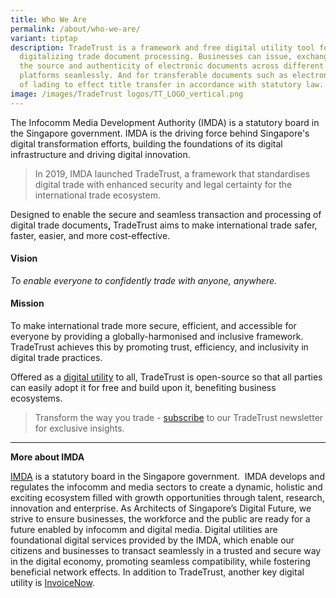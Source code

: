 ```yaml
---
title: Who We Are
permalink: /about/who-we-are/
variant: tiptap
description: TradeTrust is a framework and free digital utility tool for
  digitalizing trade document processing. Businesses can issue, exchange, verify
  the source and authenticity of electronic documents across different digital
  platforms seamlessly. And for transferable documents such as electronic bill
  of lading to effect title transfer in accordance with statutory law.
image: /images/TradeTrust logos/TT_LOGO_vertical.png
---
```

<p>The Infocomm Media Development Authority (IMDA) is a statutory board in
the Singapore government. IMDA is the driving force behind Singapore's
digital transformation efforts, building the foundations of its digital
infrastructure and driving digital innovation.</p>
<blockquote>
<p>In 2019, IMDA launched TradeTrust, a framework that standardises digital
trade with enhanced security and legal certainty for the international
trade ecosystem.</p>
</blockquote>
<p>Designed to enable the secure and seamless transaction and processing
of digital trade documents<strong>,&nbsp;</strong>TradeTrust aims to make
international trade safer, faster, easier, and more cost-effective.&nbsp;</p>
<h4><strong>Vision</strong></h4>
<p><em>To enable everyone to confidently trade with anyone, anywhere.</em>
</p>
<h4><strong>Mission</strong></h4>
<p>To make international trade more secure, efficient, and accessible for
everyone by providing a globally-harmonised and inclusive framework. TradeTrust
achieves this by promoting trust, efficiency, and inclusivity in digital
trade practices.</p>
<p>Offered as a <a href="https://www.imda.gov.sg/how-we-can-help/digital-utilities" rel="noopener nofollow" target="_blank">digital utility</a> to
all, TradeTrust is open-source so that all parties can easily adopt it
for free and build upon it, benefiting business ecosystems.</p>
<blockquote>
<p>Transform the way you trade - <a href="https://form.gov.sg/635f32c5001b2d0011fff09b" rel="noopener noreferrer nofollow" target="_blank">subscribe</a> to our
TradeTrust newsletter for exclusive insights.</p>
<p></p>
</blockquote>
<hr>
<p><strong>More about IMDA</strong>
</p>
<p><a href="https://www.imda.gov.sg/business" rel="noopener noreferrer nofollow" target="_blank">IMDA</a> is
a statutory board in the Singapore government.&nbsp; IMDA develops and
regulates the infocomm and media sectors to create a dynamic, holistic
and exciting ecosystem filled with growth opportunities through talent,
research, innovation and enterprise. As Architects of Singapore’s Digital
Future, we strive to ensure businesses, the workforce and the public are
ready for a future enabled by infocomm and digital media. Digital utilities
are foundational digital services provided by the IMDA, which enable our
citizens and businesses to transact seamlessly in a trusted and secure
way in the digital economy, promoting seamless compatibility, while fostering
beneficial network effects. In addition to TradeTrust, another key digital
utility is <a href="https://www.imda.gov.sg/how-we-can-help/nationwide-e-invoicing-framework" rel="noopener noreferrer nofollow" target="_blank">InvoiceNow</a>.</p>